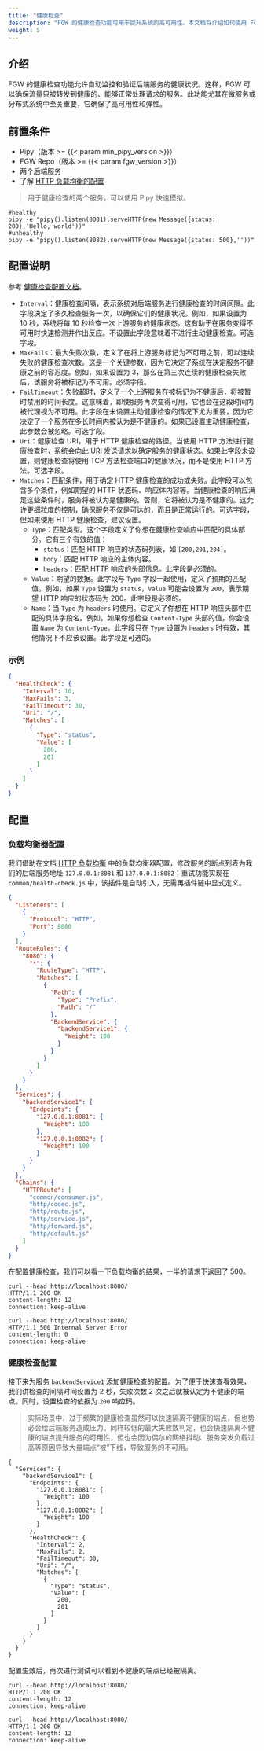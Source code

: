 ```yaml
---
title: "健康检查"
description: "FGW 的健康检查功能可用于提升系统的高可用性。本文档将介绍如何使用 FGW 的健康检查功能。"
weight: 5
---
```


## 介绍

FGW 的健康检查功能允许自动监控和验证后端服务的健康状况。这样，FGW 可以确保流量只被转发到健康的、能够正常处理请求的服务。此功能尤其在微服务或分布式系统中至关重要，它确保了高可用性和弹性。

## 前置条件

- Pipy（版本 >= {{< param min_pipy_version >}}）
- FGW Repo（版本 >= {{< param fgw_version >}}）
- 两个后端服务
- 了解 [HTTP 负载均衡的配置](/features/http-load-balancer/)

> 用于健康检查的两个服务，可以使用 Pipy 快速模拟。

```shell
#healthy
pipy -e "pipy().listen(8081).serveHTTP(new Message({status: 200},'Hello, world'))"
#unhealthy
pipy -e "pipy().listen(8082).serveHTTP(new Message({status: 500},''))"
```

## 配置说明

参考 [健康检查配置文档](/reference/configuration/#411-healthcheck)。

- `Interval`：健康检查间隔，表示系统对后端服务进行健康检查的时间间隔。此字段决定了多久检查服务一次，以确保它们的健康状况。例如，如果设置为 10 秒，系统将每 10 秒检查一次上游服务的健康状态。这有助于在服务变得不可用时快速检测并作出反应。不设置此字段意味着不进行主动健康检查。可选字段。
- `MaxFails`：最大失败次数，定义了在将上游服务标记为不可用之前，可以连续失败的健康检查次数。这是一个关键参数，因为它决定了系统在决定服务不健康之前的容忍度。例如，如果设置为 3，那么在第三次连续的健康检查失败后，该服务将被标记为不可用。必须字段。
- `FailTimeout`：失败超时，定义了一个上游服务在被标记为不健康后，将被暂时禁用的时间长度。这意味着，即使服务再次变得可用，它也会在这段时间内被代理视为不可用。此字段在未设置主动健康检查的情况下尤为重要，因为它决定了一个服务在多长时间内被认为是不健康的。如果已设置主动健康检查，此参数会被忽略。可选字段。
- `Uri`：健康检查 URI，用于 HTTP 健康检查的路径。当使用 HTTP 方法进行健康检查时，系统会向此 URI 发送请求以确定服务的健康状态。如果此字段未设置，则健康检查将使用 TCP 方法检查端口的健康状况，而不是使用 HTTP 方法。可选字段。
- `Matches`：匹配条件，用于确定 HTTP 健康检查的成功或失败。此字段可以包含多个条件，例如期望的 HTTP 状态码、响应体内容等。当健康检查的响应满足这些条件时，服务将被认为是健康的。否则，它将被认为是不健康的。这允许更细粒度的控制，确保服务不仅是可达的，而且是正常运行的。可选字段，但如果使用 HTTP 健康检查，建议设置。
  - `Type`：匹配类型。这个字段定义了你想在健康检查响应中匹配的具体部分。它有三个有效的值：
      - `status`：匹配 HTTP 响应的状态码列表，如 `[200,201,204]`。
      - `body`：匹配 HTTP 响应的主体内容。
      - `headers`：匹配 HTTP 响应的头部信息。此字段是必须的。
  - `Value`：期望的数据。此字段与 `Type` 字段一起使用，定义了预期的匹配值。例如，如果 `Type` 设置为 `status`，`Value` 可能会设置为 `200`，表示期望 HTTP 响应的状态码为 200。此字段是必须的。
  - `Name`：当 `Type` 为 `headers` 时使用。它定义了你想在 HTTP 响应头部中匹配的具体字段名。例如，如果你想检查 `Content-Type` 头部的值，你会设置 `Name` 为 `Content-Type`。此字段只在 `Type` 设置为 `headers` 时有效，其他情况下不应该设置。此字段是可选的。

### 示例

```json
{
  "HealthCheck": {
    "Interval": 10,
    "MaxFails": 3,
    "FailTimeout": 30,
    "Uri": "/",
    "Matches": [
      {
        "Type": "status",
        "Value": [
          200,
          201
        ]
      }
    ]
  }
}
```

## 配置

### 负载均衡器配置

我们借助在文档 [HTTP 负载均衡](/features/http-load-balancer/) 中的负载均衡器配置，修改服务的断点列表为我们的后端服务地址 `127.0.0.1:8081` 和 `127.0.0.1:8082`；重试功能实现在 `common/health-check.js` 中，该插件是自动引入，无需再插件链中显式定义。

```json
{
  "Listeners": [
    {
      "Protocol": "HTTP",
      "Port": 8080
    }
  ],
  "RouteRules": {
    "8080": {
      "*": {
        "RouteType": "HTTP",
        "Matches": [
          {
            "Path": {
              "Type": "Prefix",
              "Path": "/"
            },
            "BackendService": {
              "backendService1": {
                "Weight": 100
              }
            }
          }
        ]
      }
    }
  },
  "Services": {
    "backendService1": {
      "Endpoints": {
        "127.0.0.1:8081": {
          "Weight": 100
        },
        "127.0.0.1:8082": {
          "Weight": 100
        }
      }
    }
  },
  "Chains": {
    "HTTPRoute": [
      "common/consumer.js",
      "http/codec.js",
      "http/route.js",
      "http/service.js",
      "http/forward.js",
      "http/default.js"
    ]
  }
}
```

在配置健康检查，我们可以看一下负载均衡的结果，一半的请求下返回了 500。

```shell
curl --head http://localhost:8080/
HTTP/1.1 200 OK
content-length: 12
connection: keep-alive

curl --head http://localhost:8080/
HTTP/1.1 500 Internal Server Error
content-length: 0
connection: keep-alive
```

### 健康检查配置

接下来为服务 `backendService1` 添加健康检查的配置。为了便于快速查看效果，我们讲检查的间隔时间设置为 2 秒，失败次数 2 次之后就被认定为不健康的端点。同时，设置检查的依据为 `200` 响应码。

> 实际场景中，过于频繁的健康检查虽然可以快速隔离不健康的端点，但也势必会给后端服务造成压力。同样较低的最大失败数判定，也会快速隔离不健康的端点提升服务的可用性，但也会因为偶尔的网络抖动、服务突发负载过高等原因导致大量端点“被”下线，导致服务的不可用。

```shell
{
  "Services": {
    "backendService1": {
      "Endpoints": {
        "127.0.0.1:8081": {
          "Weight": 100
        },
        "127.0.0.1:8082": {
          "Weight": 100
        }
      },
      "HealthCheck": {
        "Interval": 2,
        "MaxFails": 2,
        "FailTimeout": 30,
        "Uri": "/",
        "Matches": [
          {
            "Type": "status",
            "Value": [
              200,
              201
            ]
          }
        ]
      }
    }
  }
}
```

配置生效后，再次进行测试可以看到不健康的端点已经被隔离。

```shell
curl --head http://localhost:8080/
HTTP/1.1 200 OK
content-length: 12
connection: keep-alive

curl --head http://localhost:8080/
HTTP/1.1 200 OK
content-length: 12
connection: keep-alive
```
